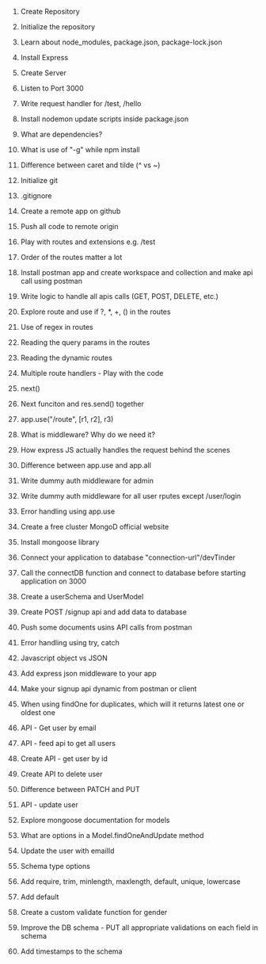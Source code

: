 1. Create Repository
2. Initialize the repository
3. Learn about node_modules, package.json, package-lock.json
4. Install Express
5. Create Server
6. Listen to Port 3000
7. Write request handler for /test, /hello
8. Install nodemon update scripts inside package.json
9. What are dependencies?
10. What is use of "-g" while npm install
11. Difference between caret and tilde (^ vs ~)

12. Initialize git
13. .gitignore
14. Create a remote app on github
15. Push all code to remote origin
16. Play with routes and extensions e.g. /test
17. Order of the routes matter a lot
18. Install postman app and create workspace and collection and make api call using postman
19. Write logic to handle all apis calls (GET, POST, DELETE, etc.)
20. Explore route and use if ?, \*, +, () in the routes
21. Use of regex in routes
22. Reading the query params in the routes
23. Reading the dynamic routes
24. Multiple route handlers - Play with the code
25. next()
26. Next funciton and res.send() together
27. app.use("/route", [r1, r2], r3)
28. What is middleware? Why do we need it?
29. How express JS actually handles the request behind the scenes
30. Difference between app.use and app.all
31. Write dummy auth middleware for admin
32. Write dummy auth middleware for all user rputes except /user/login
33. Error handling using app.use

34. Create a free cluster MongoD official website
35. Install mongoose library
36. Connect your application to database "connection-url"/devTinder
37. Call the connectDB function and connect to database before starting application on 3000
38. Create a userSchema and UserModel
39. Create POST /signup api and add data to database
40. Push some documents usins API calls from postman
41. Error handling using try, catch

42. Javascript object vs JSON
43. Add express json middleware to your app
44. Make your signup api dynamic from postman or client
45. When using findOne for duplicates, which will it returns latest one or oldest one
46. API - Get user by email
47. API - feed api to get all users
48. Create API - get user by id
49. Create API to delete user
50. Difference between PATCH and PUT
51. API - update user
52. Explore mongoose documentation for models
53. What are options in a Model.findOneAndUpdate method
54. Update the user with emailId

55. Schema type options
56. Add require, trim, minlength, maxlength, default, unique, lowercase
57. Add default
58. Create a custom validate function for gender
59. Improve the DB schema - PUT all appropriate validations on each field in schema
60. Add timestamps to the schema
